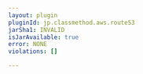 ```yaml
---
layout: plugin
pluginId: jp.classmethod.aws.route53
jarSha1: INVALID
isJarAvailable: true
error: NONE
violations: []

---
```

